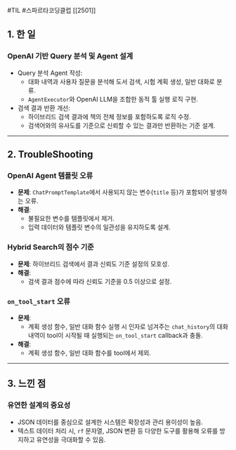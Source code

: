 #TIL #스파르타코딩클럽 [[2501]]

## 1. 한 일

### OpenAI 기반 Query 분석 및 Agent 설계
- Query 분석 Agent 작성:
    - 대화 내역과 사용자 질문을 분석해 도서 검색, 시험 계획 생성, 일반 대화로 분류.
    - `AgentExecutor`와 OpenAI LLM을 조합한 동적 툴 실행 로직 구현.
- 검색 결과 반환 개선:
    - 하이브리드 검색 결과에 책의 전체 정보를 포함하도록 로직 수정.
    - 검색어와의 유사도를 기준으로 신뢰할 수 있는 결과만 반환하는 기준 설계.


---
## 2. TroubleShooting

### OpenAI Agent 템플릿 오류
- **문제**: `ChatPromptTemplate`에서 사용되지 않는 변수(`title` 등)가 포함되어 발생하는 오류.
- **해결**:
    - 불필요한 변수를 템플릿에서 제거.
    - 입력 데이터와 템플릿 변수의 일관성을 유지하도록 설계.

### Hybrid Search의 점수 기준
- **문제**: 하이브리드 검색에서 결과 신뢰도 기준 설정의 모호성.
- **해결**:
    - 검색 결과 점수에 따라 신뢰도 기준을 0.5 이상으로 설정.

### `on_tool_start` 오류
- **문제**:
	- 계획 생성 함수, 일반 대화 함수 실행 시 인자로 넘겨주는 `chat_history`의 대화 내역이 tool이 시작될 때 실행되는 `on_tool_start` callback과 충돌.
- **해결**:
	- 계획 생성 함수, 일반 대화 함수를 tool에서 제외.


---
## 3. 느낀 점

### 유연한 설계의 중요성
- JSON 데이터를 중심으로 설계한 시스템은 확장성과 관리 용이성이 높음.
- 텍스트 데이터 처리 시, `rf` 문자열, JSON 변환 등 다양한 도구를 활용해 오류를 방지하고 유연성을 극대화할 수 있음.

